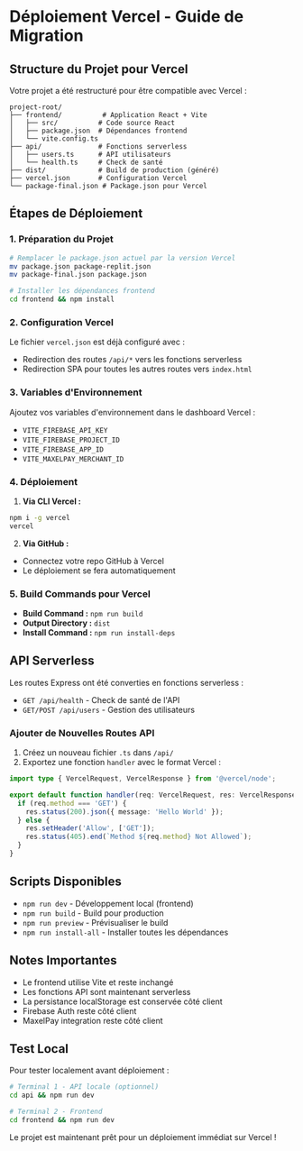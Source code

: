 # Déploiement Vercel - Guide de Migration

## Structure du Projet pour Vercel

Votre projet a été restructuré pour être compatible avec Vercel :

```
project-root/
├── frontend/          # Application React + Vite
│   ├── src/          # Code source React
│   ├── package.json  # Dépendances frontend
│   └── vite.config.ts
├── api/              # Fonctions serverless
│   ├── users.ts      # API utilisateurs
│   └── health.ts     # Check de santé
├── dist/             # Build de production (généré)
├── vercel.json       # Configuration Vercel
└── package-final.json # Package.json pour Vercel
```

## Étapes de Déploiement

### 1. Préparation du Projet

```bash
# Remplacer le package.json actuel par la version Vercel
mv package.json package-replit.json
mv package-final.json package.json

# Installer les dépendances frontend
cd frontend && npm install
```

### 2. Configuration Vercel

Le fichier `vercel.json` est déjà configuré avec :
- Redirection des routes `/api/*` vers les fonctions serverless
- Redirection SPA pour toutes les autres routes vers `index.html`

### 3. Variables d'Environnement

Ajoutez vos variables d'environnement dans le dashboard Vercel :
- `VITE_FIREBASE_API_KEY`
- `VITE_FIREBASE_PROJECT_ID`
- `VITE_FIREBASE_APP_ID`
- `VITE_MAXELPAY_MERCHANT_ID`

### 4. Déploiement

1. **Via CLI Vercel :**
```bash
npm i -g vercel
vercel
```

2. **Via GitHub :**
- Connectez votre repo GitHub à Vercel
- Le déploiement se fera automatiquement

### 5. Build Commands pour Vercel

- **Build Command :** `npm run build`
- **Output Directory :** `dist`
- **Install Command :** `npm run install-deps`

## API Serverless

Les routes Express ont été converties en fonctions serverless :

- `GET /api/health` - Check de santé de l'API
- `GET/POST /api/users` - Gestion des utilisateurs

### Ajouter de Nouvelles Routes API

1. Créez un nouveau fichier `.ts` dans `/api/`
2. Exportez une fonction `handler` avec le format Vercel :

```typescript
import type { VercelRequest, VercelResponse } from '@vercel/node';

export default function handler(req: VercelRequest, res: VercelResponse) {
  if (req.method === 'GET') {
    res.status(200).json({ message: 'Hello World' });
  } else {
    res.setHeader('Allow', ['GET']);
    res.status(405).end(`Method ${req.method} Not Allowed`);
  }
}
```

## Scripts Disponibles

- `npm run dev` - Développement local (frontend)
- `npm run build` - Build pour production
- `npm run preview` - Prévisualiser le build
- `npm run install-all` - Installer toutes les dépendances

## Notes Importantes

- Le frontend utilise Vite et reste inchangé
- Les fonctions API sont maintenant serverless
- La persistance localStorage est conservée côté client
- Firebase Auth reste côté client
- MaxelPay integration reste côté client

## Test Local

Pour tester localement avant déploiement :

```bash
# Terminal 1 - API locale (optionnel)
cd api && npm run dev

# Terminal 2 - Frontend
cd frontend && npm run dev
```

Le projet est maintenant prêt pour un déploiement immédiat sur Vercel !